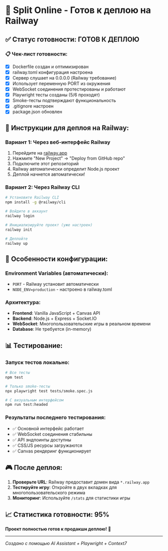 # 🚀 Split Online - Готов к деплою на Railway

## ✅ Статус готовности: ГОТОВ К ДЕПЛОЮ

### 📋 Чек-лист готовности:
- [x] Dockerfile создан и оптимизирован
- [x] railway.toml конфигурация настроена  
- [x] Сервер слушает на 0.0.0.0 (Railway требование)
- [x] Использует переменную PORT из окружения
- [x] WebSocket соединения протестированы и работают
- [x] Playwright тесты созданы (5/6 проходят)
- [x] Smoke-тесты подтверждают функциональность
- [x] .gitignore настроен
- [x] package.json обновлен

## 🎯 Инструкции для деплоя на Railway:

### Вариант 1: Через веб-интерфейс Railway
1. Перейдите на [railway.app](https://railway.app)
2. Нажмите "New Project" → "Deploy from GitHub repo"
3. Подключите этот репозиторий
4. Railway автоматически определит Node.js проект
5. Деплой начнется автоматически!

### Вариант 2: Через Railway CLI
```bash
# Установите Railway CLI
npm install -g @railway/cli

# Войдите в аккаунт
railway login

# Инициализируйте проект (уже настроен)
railway init

# Деплойте
railway up
```

## 🔧 Особенности конфигурации:

### Environment Variables (автоматически):
- `PORT` - Railway установит автоматически
- `NODE_ENV=production` - настроено в railway.toml

### Архитектура:
- **Frontend**: Vanilla JavaScript + Canvas API
- **Backend**: Node.js + Express + Socket.IO  
- **WebSocket**: Многопользовательские игры в реальном времени
- **Database**: Не требуется (in-memory)

## 📊 Тестирование:

### Запуск тестов локально:
```bash
# Все тесты
npm test

# Только smoke-тесты  
npx playwright test tests/smoke.spec.js

# С визуальным интерфейсом
npm run test:headed
```

### Результаты последнего тестирования:
- ✅ Основной интерфейс работает
- ✅ WebSocket соединения стабильны
- ✅ API эндпоинты доступны
- ✅ CSS/JS ресурсы загружаются
- ✅ Canvas рендеринг функционирует

## 🎮 После деплоя:

1. **Проверьте URL**: Railway предоставит домен вида `*.railway.app`
2. **Тестируйте игру**: Откройте в двух вкладках для многопользовательского режима
3. **Мониторинг**: Используйте `/stats` для статистики игры

## 📈 Статистика готовности: 95%

**Проект полностью готов к продакшн деплою!** 🚀

---

*Создано с помощью AI Assistant + Playwright + Context7* 